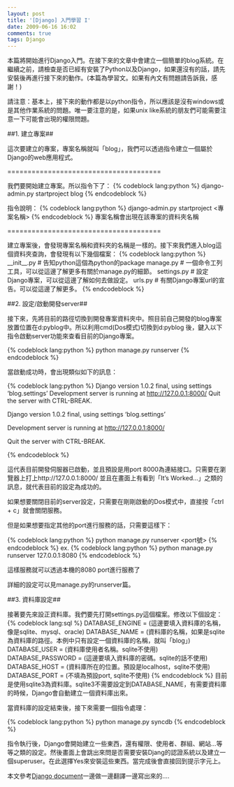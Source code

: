 ```yaml
---
layout: post
title: '[Django] 入門學習 I'
date: 2009-06-16 16:02
comments: true
tags: Django
---
```


本篇將開始進行Django入門。在接下來的文章中會建立一個簡單的blog系統。在繼續之前，請檢查是否已經有安裝了Python以及Django，如果還沒有的話，請先安裝後再進行接下來的動作。(本篇為學習文。如果有內文有問題請告訴我，感謝！)
<!--more-->
請注意：基本上，接下來的動作都是以python指令，所以應該是沒有windows或是其他作業系統的問題。唯一要注意的是，如果unix like系統的朋友們可能需要注意一下可能會出現的權限問題。

##1. 建立專案##

這次要建立的專案，專案名稱就叫「blog」，我們可以透過指令建立一個屬於Django的web應用程式。

======================================

我們要開始建立專案。所以指令下了：
{% codeblock lang:python %}
django-admin.py startproject blog
{% endcodeblock %}

指令說明：
{% codeblock lang:python %}
django-admin.py startproject <專案名稱>
{% endcodeblock %}
專案名稱會出現在該專案的資料夾名稱

======================================

建立專案後，會發現專案名稱和資料夾的名稱是一樣的。接下來我們進入blog這個資料夾查詢，會發現有以下幾個檔案：
{% codeblock lang:python %}
\_\_init\_\_.py   # 告知python這個為python的package
manage.py   # 一個命令工列工具，可以從這邊了解更多有關於manage.py的細節。
settings.py   # 設定Django專案，可以從這邊了解如何去做設定。
urls.py   # 有關Django專案url的宣告。可以從這邊了解更多。
{% endcodeblock %}


##2. 設定/啟動開發server##

接下來，先將目前的路徑切換到開發專案資料夾中。照目前自己開發的blog專案放置位置在d:pyblog中。所以利用cmd(Dos模式)切換到d:pyblog 後，鍵入以下指令啟動server功能來查看目前的Django專案。

{% codeblock lang:python %}
python manage.py runserver
{% endcodeblock %}

當啟動成功時，會出現類似如下的訊息：

{% codeblock lang:python %}
Django version 1.0.2 final, using settings ‘blog.settings’
Development server is running at http://127.0.0.1:8000/
Quit the server with CTRL-BREAK.

Django version 1.0.2 final, using settings ‘blog.settings’

Development server is running at http://127.0.0.1:8000/

Quit the server with CTRL-BREAK.

{% endcodeblock %}

這代表目前開發伺服器已啟動，並且預設是用port 8000為連結接口。只需要在瀏覽器上打上http://127.0.0.1:8000/ 並且在畫面上有看到「It’s Worked…」之類的訊息，就代表目前的設定為成功的。

如果想要關閉目前的server設定，只需要在剛剛啟動的Dos模式中，直接按「ctrl + c」就會關閉服務。

但是如果想要指定其他的port進行服務的話，只需要這樣下：

{% codeblock lang:python %}
python manage.py runserver <port號>
{% endcodeblock %}
ex.
{% codeblock lang:python %}
python manage.py runserver 127.0.0.1:8080
{% endcodeblock %}

這樣服務就可以透過本機的8080 port進行服務了

詳細的設定可以見manage.py的runserver篇。


##3. 資料庫設定##

接著要先來設正資料庫。我們要先打開settings.py這個檔案。修改以下個設定：
{% codeblock lang:sql %}
DATABASE_ENGINE = (這邊要填入資料庫的名稱，像是sqlite、mysql、oracle)
DATABASE_NAME = (資料庫的名稱，如果是sqlite為資料庫的路徑。本例中只有設定一個資料庫的名稱，就叫「blog」)
DATABASE_USER = (資料庫使用者名稱。sqlite不使用)
DATABASE_PASSWORD = (這邊要填入資料庫的密碼。sqlite的話不使用)
DATABASE_HOST = (資料庫所在的位置。預設是localhost，sqlite不使用)
DATABASE_PORT = (不填為預設port, sqlite不使用)
{% endcodeblock %}
目前是使用sqlite3為資料庫。sqlite3不需要設定到DATABASE_NAME，有需要資料庫的時候，Django會自動建立一個資料庫出來。

當資料庫的設定結束後，接下來需要一個指令處理：

{% codeblock lang:python %}
python manage.py syncdb
{% endcodeblock %}

指令執行後，Django會開始建立一些東西，還有權限、使用者、群組、網站…等等之類的設定。然後畫面上會跳出來問是否需要安裝Djang的認證系統以及建立一個superuser。在此選擇Yes來安裝這些東西。當完成後會直接回到提示字元上。


本文參考[Django document](http://docs.djangoproject.com/en/dev/intro/tutorial01/#intro-tutorial01)一邊做一邊翻譯一邊寫出來的….
